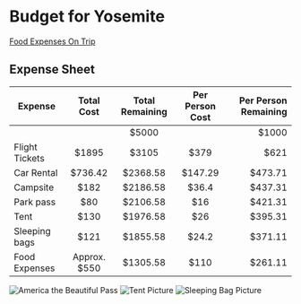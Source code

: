 # Budget for Yosemite

[Food Expenses On Trip](Food.md)

## Expense Sheet

| Expense         |    Total Cost    | Total Remaining | Per Person Cost | Per Person Remaining |
|-----------------|:----------------:|:---------------:|:---------------:|---------------------:|
|                 |                  | $5000           |                 | $1000                |
| Flight Tickets  | $1895            | $3105           | $379            | $621                 |
| Car Rental      | $736.42          | $2368.58        | $147.29         | $473.71              |
| Campsite        | $182             | $2186.58        | $36.4           | $437.31              |
| Park pass       | $80              | $2106.58        | $16             | $421.31              |
| Tent            | $130             | $1976.58        | $26             | $395.31              |
| Sleeping bags   | $121             | $1855.58        | $24.2           | $371.11              |
| Food Expenses   | Approx. $550     | $1305.58        | $110            | $261.11              |

![America the Beautiful Pass](https://github.com/danielking13/TripProjectSE/blob/feature/budget/americaTheBeautifulPass.PNG "America the Beautiful Pass")
![Tent Picture](https://github.com/danielking13/TripProjectSE/blob/feature/budget/TentPic.png)
![Sleeping Bag Picture](https://github.com/danielking13/TripProjectSE/blob/feature/budget/SleepingBag.png)

